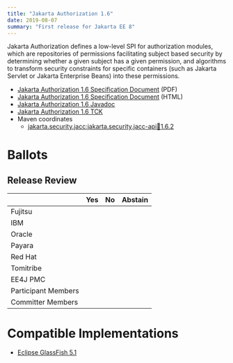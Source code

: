 ```yaml
---
title: "Jakarta Authorization 1.6"
date: 2019-08-07
summary: "First release for Jakarta EE 8"
---
```

Jakarta Authorization defines a low-level SPI for authorization modules, which are repositories of permissions 
facilitating subject based security by determining whether a given subject has a given permission, and algorithms
to transform security constraints for specific containers (such as Jakarta Servlet or Jakarta Enterprise Beans) into 
these permissions.

* [Jakarta Authorization 1.6 Specification Document](./authorization-1.6.pdf) (PDF)
* [Jakarta Authorization 1.6 Specification Document](./authorization-1.6.html) (HTML)
* [Jakarta Authorization 1.6 Javadoc](./apidocs)
* [Jakarta Authorization 1.6 TCK](https://download.eclipse.org/ee4j/jakartaee-tck/jakartaee8-eftl/promoted/eclipse-authorization-tck-1.5.0.zip)
* Maven coordinates
  * [jakarta.security.jacc:jakarta.security.jacc-api:jar:1.6.2](https://search.maven.org/artifact/jakarta.security.jacc/jakarta.security.jacc-api/1.6.2/jar)

# Ballots

## Release Review


|                       |  Yes    | No      | Abstain  |
|-----------------------|---------|---------|----------|
|Fujitsu                |         |         |          |
|IBM                    |         |         |          |
|Oracle                 |         |         |          |
|Payara                 |         |         |          |
|Red Hat                |         |         |          |
|Tomitribe              |         |         |          |
|EE4J PMC               |         |         |          |
|Participant Members    |         |         |          |
|Committer Members      |         |         |          |


# Compatible Implementations

* [Eclipse GlassFish 5.1](https://eclipse-ee4j.github.io/glassfish)